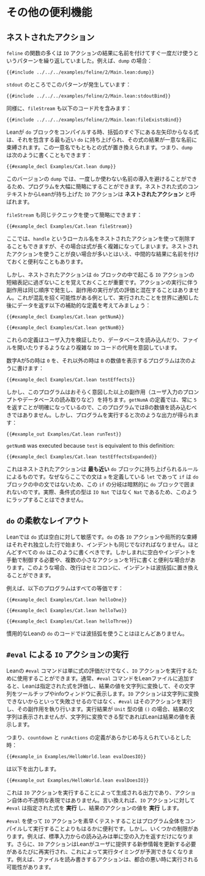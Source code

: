 <!--
# Additional Conveniences
-->

# その他の便利機能

<!--
## Nested Actions
-->

## ネストされたアクション

<!--
Many of the functions in `feline` exhibit a repetitive pattern in which an `IO` action's result is given a name, and then used immediately and only once.
For instance, in `dump`:
-->

`feline` の関数の多くは `IO` アクションの結果に名前を付けてすぐ一度だけ使うというパターンを繰り返していました。例えば、`dump` の場合：

```lean
{{#include ../../../examples/feline/2/Main.lean:dump}}
```
<!--
the pattern occurs for `stdout`:
-->

`stdout` のところでこのパターンが発生しています：

```lean
{{#include ../../../examples/feline/2/Main.lean:stdoutBind}}
```
<!--
Similarly, `fileStream` contains the following snippet:
-->

同様に、`fileStream` も以下のコード片を含みます：

```lean
{{#include ../../../examples/feline/2/Main.lean:fileExistsBind}}
```

<!--
When Lean is compiling a `do` block, expressions that consist of a left arrow immediately under parentheses are lifted to the nearest enclosing `do`, and their results are bound to a unique name.
This unique name replaces the origin of the expression.
This means that `dump` can also be written as follows:
-->

Leanが `do` ブロックをコンパイルする時、括弧のすぐ下にある左矢印からなる式は、それを包含する最も近い `do` に持ち上げられ、その式の結果が一意な名前に束縛されます。この一意名でもともとの式が置き換えられます。つまり、`dump` は次のように書くこともできます：

```lean
{{#example_decl Examples/Cat.lean dump}}
```
<!--
This version of `dump` avoids introducing names that are used only once, which can greatly simplify a program.
`IO` actions that Lean lifts from a nested expression context are called _nested actions_.
-->

このバージョンの `dump` では、一度しか使わない名前の導入を避けることができるため、プログラムを大幅に簡略にすることができます。ネストされた式のコンテキストからLeanが持ち上げた `IO` アクションは **ネストされたアクション** と呼ばれます。

<!--
`fileStream` can be simplified using the same technique:
-->

`fileStream` も同じテクニックを使って簡略にできます：

```lean
{{#example_decl Examples/Cat.lean fileStream}}
```
<!--
In this case, the local name of `handle` could also have been eliminated using nested actions, but the resulting expression would have been long and complicated.
Even though it's often good style to use nested actions, it can still sometimes be helpful to name intermediate results.
-->

ここでは、`handle` というローカル名をネストされたアクションを使って削除することもできますが、その場合は式が長く複雑になってしまいます。ネストされたアクションを使うことが良い場合が多いとはいえ、中間的な結果に名前を付けておくと便利なこともあります。

<!--
It is important to remember, however, that nested actions are only a shorter notation for `IO` actions that occur in a surrounding `do` block.
The side effects that are involved in executing them still occur in the same order, and execution of side effects is not interspersed with the evaluation of expressions.
For an example of where this might be confusing, consider the following helper definitions that return data after announcing to the world that they have been executed:
-->

しかし、ネストされたアクションは `do` ブロックの中で起こる `IO` アクションの短縮表記に過ぎないことを覚えておくことが重要です。アクションの実行に伴う副作用は同じ順序で発生し、副作用の実行が式の評価と混在することはありません。これが混乱を招く可能性がある例として、実行されたことを世界に通知した後にデータを返す以下の補助的な定義を考えてみましょう：

```lean
{{#example_decl Examples/Cat.lean getNumA}}

{{#example_decl Examples/Cat.lean getNumB}}
```
<!--
These definitions are intended to stand in for more complicated `IO` code that might validate user input, read a database, or open a file.
-->

これらの定義はユーザ入力を検証したり、データベースを読み込んだり、ファイルを開いたりするようなより複雑な `IO` コードの代用を意図しています。

<!--
A program that prints `0` when number A is five, or number `B` otherwise, can be written as follows:
-->

数字Aが5の時は `0` を、それ以外の時は `B` の数値を表示するプログラムは次のように書けます：

```lean
{{#example_decl Examples/Cat.lean testEffects}}
```
<!--
However, this program probably has more side effects (such as prompting for user input or reading a database) than was intended.
The definition of `getNumA` makes it clear that it will always return `5`, and thus the program should not read number B.
However, running the program results in the following output:
-->

しかし、このプログラムはおそらく意図した以上の副作用（ユーザ入力のプロンプトやデータベースの読み取りなど）を持ちます。`getNumA` の定義では、常に `5` を返すことが明確になっているので、このプログラムではBの数値を読み込むべきではありません。しかし、プログラムを実行すると次のような出力が得られます：

```output info
{{#example_out Examples/Cat.lean runTest}}
```
`getNumB` was executed because `test` is equivalent to this definition:
```lean
{{#example_decl Examples/Cat.lean testEffectsExpanded}}
```
<!--
This is due to the rule that nested actions are lifted to the _closest enclosing_ `do` block.
The branches of the `if` were not implicitly wrapped in `do` blocks because the `if` is not itself a statement in the `do` block—the statement is the `let` that defines `a`.
Indeed, they could not be wrapped this way, because the type of the conditional expression is `Nat`, not `IO Nat`.
-->

これはネストされたアクションは **最も近い** `do` ブロックに持ち上げられるルールによるものです。なぜならここでの文は `a` を定義している `let` であって `if` は `do` ブロックの中の文ではないため、この `if` の分岐は暗黙的に `do` ブロックで囲まれないのです。実際、条件式の型は `IO Nat` ではなく `Nat` であるため、このようにラップすることはできません。

<!--
## Flexible Layouts for `do`
-->

## `do` の柔軟なレイアウト

<!--
In Lean, `do` expressions are whitespace-sensitive.
Each `IO` action or local binding in the `do` is expected to start on its own line, and they should all have the same indentation.
Almost all uses of `do` should be written this way.
In some rare contexts, however, manual control over whitespace and indentation may be necessary, or it may be convenient to have multiple small actions on a single line.
In these cases, newlines can be replaced with a semicolon and indentation can be replaced with curly braces.
-->

Leanでは `do` 式は空白に対して敏感です。`do` の各 `IO` アクションや局所的な束縛はそれぞれ独立した行で始まり、インデントも同じでなければなりません。ほとんどすべての `do` はこのように書くべきです。しかしまれに空白やインデントを手動で制御する必要や、複数の小さなアクションを1行に書くと便利な場合があります。このような場合、改行はセミコロンに、インデントは波括弧に置き換えることができます。

<!--
For instance, all of the following programs are equivalent:
-->

例えば、以下のプログラムはすべての等価です：

```lean
{{#example_decl Examples/Cat.lean helloOne}}

{{#example_decl Examples/Cat.lean helloTwo}}

{{#example_decl Examples/Cat.lean helloThree}}
```

<!--
Idiomatic Lean code uses curly braces with `do` very rarely.
-->

慣用的なLeanの `do` のコードでは波括弧を使うことはほとんどありません。

<!--
## Running `IO` Actions With `#eval`
-->

## `#eval` による `IO` アクションの実行

<!--
Lean's `#eval` command can be used to execute `IO` actions, rather than just evaluating them.
Normally, adding a `#eval` command to a Lean file causes Lean to evaluate the provided expression, convert the resulting value to a string, and provide that string as a tooltip and in the info window.
Rather than failing because `IO` actions can't be converted to strings, `#eval` executes them, carrying out their side effects.
If the result of execution is the `Unit` value `()`, then no result string is shown, but if it is a type that can be converted to a string, then Lean displays the resulting value.
-->

Leanの `#eval` コマンドは単に式の評価だけでなく、`IO` アクションを実行するために使用することができます。通常、`#eval` コマンドをLeanファイルに追加すると、Leanは指定された式を評価し、結果の値を文字列に変換して、その文字列をツールチップやinfoウィンドウに表示します。`IO` アクションは文字列に変換できないからといって失敗させるのではなく、`#eval` はそのアクションを実行し、その副作用を執り行います。実行結果が `Unit` 型の値 `()` の場合、結果の文字列は表示されませんが、文字列に変換できる型であればLeanは結果の値を表示します。

<!--
This means that, given the prior definitions of `countdown` and `runActions`,
-->

つまり、`countdown` と `runActions` の定義があらかじめ与えられているとした時：

```lean
{{#example_in Examples/HelloWorld.lean evalDoesIO}}
```
<!--
displays
-->

は以下を出力します。

```output info
{{#example_out Examples/HelloWorld.lean evalDoesIO}}
```
<!--
This is the output produced by running the `IO` action, rather than some opaque representation of the action itself.
In other words, for `IO` actions, `#eval` both _evaluates_ the provided expression and _executes_ the resulting action value.
-->

これは `IO` アクションを実行することによって生成される出力であり、アクション自体の不透明な表現ではありません。言い換えれば、`IO` アクションに対して `#eval` は指定された式を **実行** し、結果のアクションの値を **実行** します。

<!--
Quickly testing `IO` actions with `#eval` can be much more convenient that compiling and running whole programs.
However, there are some limitations.
For instance, reading from standard input simply returns empty input.
Additionally, the `IO` action is re-executed whenever Lean needs to update the diagnostic information that it provides to users, and this can happen at unpredictable times.
An action that reads and writes files, for instance, may do so at inconvenient times.
-->

`#eval` を使って `IO` アクションを素早くテストすることはプログラム全体をコンパイルして実行することよりもはるかに便利です。しかし、いくつかの制限があります。例えば、標準入力からの読み込みは単に空の入力を返すだけになります。さらに、`IO` アクションはLeanがユーザに提供する新参情報を更新する必要があるたびに再実行され、これによって実行タイミングが予測できなくなります。例えば、ファイルを読み書きするアクションは、都合の悪い時に実行される可能性があります。

